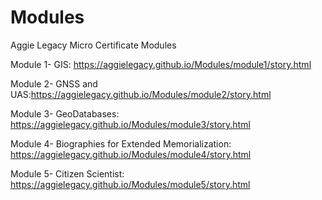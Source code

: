 # Modules
Aggie Legacy Micro Certificate Modules 

Module 1- GIS: https://aggielegacy.github.io/Modules/module1/story.html 

Module 2- GNSS and UAS:https://aggielegacy.github.io/Modules/module2/story.html 

Module 3- GeoDatabases: https://aggielegacy.github.io/Modules/module3/story.html 

Module 4- Biographies for Extended Memorialization: https://aggielegacy.github.io/Modules/module4/story.html 

Module 5- Citizen Scientist: https://aggielegacy.github.io/Modules/module5/story.html
